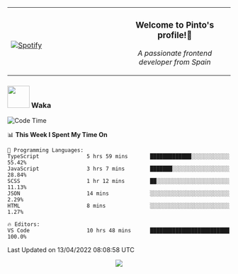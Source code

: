 <table width="100%" align="center"> 
  <tr>
  <td width="50%">
      
&nbsp; <br> [![Spotify](https://novatorem-zeta-rust.vercel.app/api/spotify)](https://open.spotify.com/user/novatorem-zeta-rust)

  </td>
  <td width="50%">
    <h3 align="center">Welcome to Pinto's profile!👋</h3>
    <p align="center"><em>A passionate frontend developer from Spain</em></p>
  </td>
  </table>

### <img src="https://media.giphy.com/media/VgCDAzcKvsR6OM0uWg/giphy.gif" width="50"> Waka

  <!--START_SECTION:waka-->
![Code Time](http://img.shields.io/badge/Code%20Time-244%20hrs%207%20mins-blue)

📊 **This Week I Spent My Time On** 

```text
💬 Programming Languages: 
TypeScript               5 hrs 59 mins       █████████████░░░░░░░░░░░░   55.42% 
JavaScript               3 hrs 7 mins        ███████░░░░░░░░░░░░░░░░░░   28.84% 
SCSS                     1 hr 12 mins        ██░░░░░░░░░░░░░░░░░░░░░░░   11.13% 
JSON                     14 mins             ░░░░░░░░░░░░░░░░░░░░░░░░░   2.29% 
HTML                     8 mins              ░░░░░░░░░░░░░░░░░░░░░░░░░   1.27%

🔥 Editors: 
VS Code                  10 hrs 48 mins      █████████████████████████   100.0%

```


 Last Updated on 13/04/2022 08:08:58 UTC
<!--END_SECTION:waka-->

<div align="center">
<img src="https://github-readme-stats-gilt-tau.vercel.app/api/top-langs/?username=pinto-hub&layout=compact&theme=dracula" />
</div>
